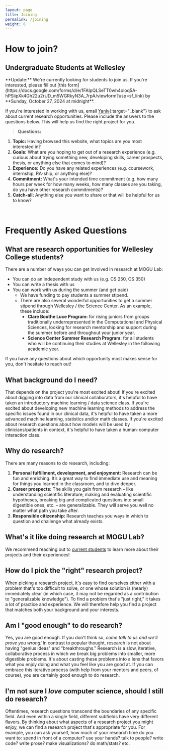 ```yaml
---
layout: page
title: Joining
permalink: /joining
weight: 6
---
```


# **How to join?**

## Undergraduate Students at Wellesley

<div class="alert alert-warning" role="alert" markdown="1">
**Update:** We're currently looking for students to join us. If you're interested, please fill out [this form](https://docs.google.com/forms/d/e/1FAIpQLSeTT0wh4oioq5A-hPSiipXk4Gh22u2rUD_m5WGRkyN3A_7rpA/viewform?usp=sf_link) by **Sunday, October 27, 2024 at midnight**.
</div>

If you're interested in working with us, email [Yaniv](https://yanivyacoby.github.io/){:target="_blank"} to ask about current research opportunities. Please include the answers to the questions below. This will help us find the right project for you.

> **Questions:**
1. **Topic:** Having browsed this website, what topics are you most interested in?
2. **Goals:** What are you hoping to get out of a research experience (e.g. curious about trying something new, developing skills, career prospects, thesis, or anything else that comes to mind)?
3. **Experience:** Do you have any related experiences (e.g. coursework, internship, RA-ship, or anything else)?
4. **Commitment:** What's your intended time commitment (e.g. how many hours per week for how many weeks, how many classes are you taking, do you have other research commitments)?
5. **Catch-all:** Anything else you want to share or that will be helpful for us to know?

<!--
## Prospective Ph.D. Students and Postdocs

We are looking to recruit Ph.D. students and postdocs for positions that will be **co-advised** by the PIs of three labs: [MOGU Lab](https://mogu-lab.github.io/), the [Data to Actionable Knowledge (DTAK) Lab](https://dtak.github.io/) at Harvard's School of Engineering and Applied Sciences (SEAS), and the [Nock Lab](https://nocklab.fas.harvard.edu/) at Harvard's Department of Psychology. Both the Ph.D. students and the postdocs will be housed at DTAK. 

**Prospective Ph.D. Students:** We are looking to admit 1-2 Ph.D. students to start in the Fall of 2025. For consideration, please apply to the Computer Science or Applied Math Ph.D. program at Harvard's SEAS. 

**Prospective Postdocs:** Pending funding, we hope for the postdoc position to start in/after the Fall of 2025. Interested postdocs who have already secured or are in the process of securing funding (e.g. from [Harvard's Center for Research on Computation and Society](https://crcs.seas.harvard.edu/apply)) are encouraged to reach out. 
-->


<br/>

# **Frequently Asked Questions**

## What are research opportunities for Wellesley College students?

There are a number of ways you can get involved in research at MOGU Lab:
* You can do an independent study with us (e.g. CS 250, CS 350)
* You can write a thesis with us
* You can work with us during the summer (and get paid)
  * We have funding to pay students a summer stipend.
  * There are also several wonderful opportunities to get a summer stipend through Wellesley / the Science Center. As an example, these include:
    * **Clare Boothe Luce Program:** for rising juniors from groups traditionally underrepresented in the Computational and Physical Sciences, looking for research mentorship and support during the summer before and throughout your junior year.
    * **Science Center Summer Research Program:** for all students who will be continuing their studies at Wellesley in the following academic year.

If you have any questions about which opportunity most makes sense for you, don't hesitate to reach out!


## What background do I need?

That depends on the project you're most excited about! If you're excited about digging into data from our clinical collaborators, it's helpful to have taken an introductory machine learning / data science class. If you're excited about developing new machine learning methods to address the specific issues found in our clinical data, it's helpful to have taken a more advanced machine learning, statistics and/or math classes. If you're excited about research questions about how models will be used by clinicians/patients in context, it's helpful to have taken a human-computer interaction class. 


## Why do research?

There are many reasons to do research, including:
1. **Personal fulfillment, development, and enjoyment:** Research can be fun and enriching. It’s a great way to find immediate use and meaning for things you learned in the classroom, and to dive deeper.
2. **Career prospects:** The skills you gain from research – like understanding scientific literature, making and evaluating scientific hypotheses, breaking big and complicated questions into small digestible ones, etc. – are generalizable. They will serve you well no matter what path you take after. 
3. **Responsible citizenship:** Research teaches you ways in which to question and challenge what already exists. 


## What's it like doing research at MOGU Lab?

We recommend reaching out to [current students](/people/) to learn more about their projects and their experiences!


## How do I pick the "right" research project?

When picking a research project, it's easy to find ourselves either with a problem that's too difficult to solve, or one whose solution is (nearly) immediately clear (in which case, it may not be regarded as a contribution to "generalizable knowledge"). To find a problem that's "just right," it takes a lot of practice and experience. We will therefore help you find a project that matches both your background and your interests.


## Am I "good enough" to do research?

Yes, you are good enough. If you don't think so, _come talk to us and we'll prove you wrong!_ In contrast to popular thought, research is not about having "genius ideas" and "breakthroughs." Research is a slow, iterative, collaborative process in which we break big problems into smaller, more digestible problems. It's about casting these problems into a lens that favors what you enjoy doing and what you feel like you are good at. If you can embrace this iterative process (with help from your mentors and peers, of course), you are certainly good enough to do research. 


## I'm not sure I _love_ computer science, should I still do research?

Oftentimes, research questions transcend the boundaries of any specific field. And even within a single field, different subfields have very different flavors. By thinking about what aspects of a research project you might enjoy, we can find a research project that's appropriate for you. For example, you can ask yourself, how much of your research time do you want to: spend in front of a computer? use your hands? talk to people? write code? write prose? make visualizations? do math/stats? etc. 


<br/>
